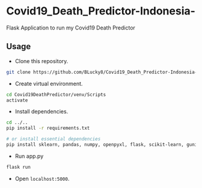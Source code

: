 # Covid19_Death_Predictor-Indonesia-

Flask Application to run my Covid19 Death Predictor

## Usage 

- Clone this repository.

```bash
git clone https://github.com/BLucky8/Covid19_Death_Predictor-Indonesia-.git
```

- Create virtual environment.

```bash
cd Covid19DeathPredictor/venv/Scripts
activate
```

- Install dependencies.

```bash
cd ../..
pip install -r requirements.txt

# or install essential dependencies
pip install sklearn, pandas, numpy, openpyxl, flask, scikit-learn, gunicorn
```

- Run app.py

```bash
flask run
```

- Open `localhost:5000`.

